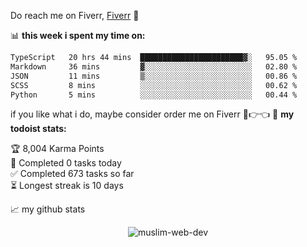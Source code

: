 Do reach me on Fiverr, [Fiverr](https://www.fiverr.com/muslim_webdev) 🙂

📊 **this week i spent my time on:**
<!--START_SECTION:waka-->

```txt
TypeScript   20 hrs 44 mins  ███████████████████████▓░   95.05 %
Markdown     36 mins         ▓░░░░░░░░░░░░░░░░░░░░░░░░   02.80 %
JSON         11 mins         ▒░░░░░░░░░░░░░░░░░░░░░░░░   00.86 %
SCSS         8 mins          ░░░░░░░░░░░░░░░░░░░░░░░░░   00.62 %
Python       5 mins          ░░░░░░░░░░░░░░░░░░░░░░░░░   00.44 %
```

<!--END_SECTION:waka-->

if you like what i do, maybe consider order me on Fiverr 🥺👉👈
🚧 **my todoist stats:**
<!-- TODO-IST:START -->
🏆  8,004 Karma Points           
🌸  Completed 0 tasks today           
✅  Completed 673 tasks so far           
⏳  Longest streak is 10 days
<!-- TODO-IST:END -->


📈 my github stats

<p align="center"> <img src="https://github-readme-stats.vercel.app/api?username=muslim-web-dev&show_icons=true&theme=gotham" alt="muslim-web-dev" />




